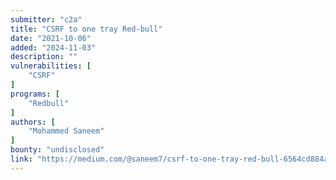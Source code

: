 ```yaml
---
submitter: "c2a"
title: "CSRF to one tray Red-bull"
date: "2021-10-06"
added: "2024-11-03"
description: ""
vulnerabilities: [
    "CSRF"
]
programs: [
    "Redbull"
]
authors: [
    "Mohammed Saneem"
]
bounty: "undisclosed"
link: "https://medium.com/@saneem7/csrf-to-one-tray-red-bull-6564cd884a47"
---
```




